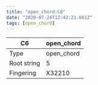 ```yaml
---
title: "open_chord:C6"
date: "2020-07-24T12:42:21.661Z"
tags: [open_chord]
---
```


|C6|open_chord|
|---|---|
|Type|open_chord|
|Root string|5|
|Fingering|X32210|

